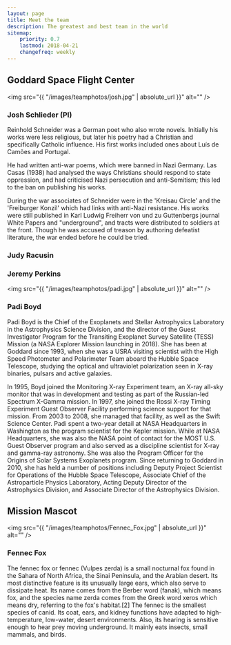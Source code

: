 ```yaml
---
layout: page
title: Meet the team
description: The greatest and best team in the world
sitemap:
    priority: 0.7
    lastmod: 2018-04-21
    changefreq: weekly
---
```

## Goddard Space Flight Center

<span class="image right"><img src="{{ "/images/teamphotos/josh.jpg" | absolute_url }}" alt="" /></span>
### Josh Schlieder (PI)
Reinhold Schneider was a German poet who also wrote novels. Initially his works were less religious, but later his poetry had a Christian and specifically Catholic influence. His first works included ones about Luís de Camões and Portugal.

He had written anti-war poems, which were banned in Nazi Germany. Las Casas (1938) had analysed the ways Christians should respond to state oppression, and had criticised Nazi persecution and anti-Semitism; this led to the ban on publishing his works.

During the war associates of Schneider were in the 'Kreisau Circle' and the 'Freiburger Konzil' which had links with anti-Nazi resistance. His works were still published in Karl Ludwig Freiherr von und zu Guttenbergs journal White Papers and "underground", and tracts were distributed to soldiers at the front. Though he was accused of treason by authoring defeatist literature, the war ended before he could be tried.

### Judy Racusin

### Jeremy Perkins

<span class="image right"><img src="{{ "/images/teamphotos/padi.jpg" | absolute_url }}" alt="" /></span>
### Padi Boyd
Padi Boyd is the Chief of the Exoplanets and Stellar Astrophysics Laboratory in the Astrophysics Science Division, and the director of the Guest Investigator Program for the Transiting Exoplanet Survey Satellite (TESS) Mission (a NASA Explorer Mission launching in 2018). She has been at Goddard since 1993, when she was a USRA visiting scientist with the High Speed Photometer and Polarimeter Team aboard the Hubble Space Telescope, studying the optical and ultraviolet polarization seen in X-ray binaries, pulsars and active galaxies.

In 1995, Boyd joined the Monitoring X-ray Experiment team, an X-ray all-sky monitor that was in development and testing as part of the Russian-led Spectrum X-Gamma mission. In 1997, she joined the Rossi X-ray Timing Experiment Guest Observer Facility performing science support for that mission. From 2003 to 2008, she managed that facility, as well as the Swift Science Center. Padi spent a two-year detail at NASA Headquarters in Washington as the program scientist for the Kepler mission. While at NASA Headquarters, she was also the NASA point of contact for the MOST U.S. Guest Observer program and also served as a discipline scientist for X-ray and gamma-ray astronomy. She was also the Program Officer for the Origins of Solar Systems Exoplanets program. Since returning to Goddard in 2010, she has held a number of positions including Deputy Project Scientist for Operations of the Hubble Space Telescope, Associate Chief of the Astroparticle Physics Laboratory, Acting Deputy Director of the Astrophysics Division, and Associate Director of the Astrophysics Division.


## Mission Mascot
<span class="image left"><img src="{{ "/images/teamphotos/Fennec_Fox.jpg" | absolute_url }}" alt="" /></span>
### Fennec Fox 
The fennec fox or fennec (Vulpes zerda) is a small nocturnal fox found in the Sahara of North Africa, the Sinai Peninsula, and the Arabian desert. Its most distinctive feature is its unusually large ears, which also serve to dissipate heat. Its name comes from the Berber word (fanak), which means fox, and the species name zerda comes from the Greek word xeros which means dry, referring to the fox's habitat.[2] The fennec is the smallest species of canid. Its coat, ears, and kidney functions have adapted to high-temperature, low-water, desert environments. Also, its hearing is sensitive enough to hear prey moving underground. It mainly eats insects, small mammals, and birds.

<!-- <span class="image left"><img src="{{ "/images/pic05.jpg" | absolute_url }}" alt="" /></span>
### Deputy Principal Investigator -->

